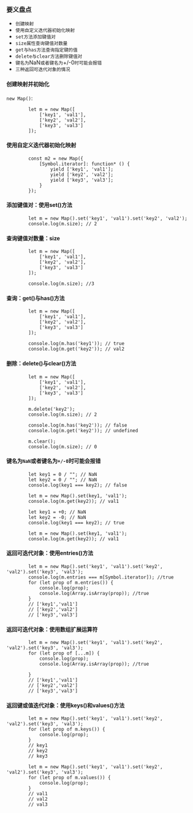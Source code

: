 ### 要义盘点
- `创建映射`
- `使用自定义迭代器初始化映射`
- `set方法添加键值对`
- `size属性查询键值对数量`
- `get与has方法查询指定键的值`
- `delete与clear方法删除键值对`
- `键名为`NaN`或者键名为`+/-0`时可能会报错`
- `三种返回可迭代对象的情况`
#### 创建映射并初始化
`new Map()`:
```
        let m = new Map([
            ['key1', 'val1'],
            ['key2', 'val2'],
            ['key3', 'val3']
        ]);
```
#### 使用自定义迭代器初始化映射
```
        const m2 = new Map({
            [Symbol.iterator]: function* () {
                yield ['key1', 'val1'];
                yield ['key2', 'val2'];
                yield ['key3', 'val3'];
            }
        });
```

#### 添加键值对：使用set()方法
```
        let m = new Map().set('key1', 'val1').set('key2', 'val2');
        console.log(m.size); // 2
```


#### 查询键值对数量：size
```
        let m = new Map([
            ['key1', 'val1'],
            ['key2', 'val2'],
            ['key3', 'val3']
        ]);

        console.log(m.size); //3
```


#### 查询：get()与has()方法
```
        let m = new Map([
            ['key1', 'val1'],
            ['key2', 'val2'],
            ['key3', 'val3']
        ]);

        console.log(m.has('key1')); // true
        console.log(m.get('key2')); // val2
```

#### 删除：delete()与clear()方法
```
        let m = new Map([
            ['key1', 'val1'],
            ['key2', 'val2'],
            ['key3', 'val3']
        ]);

        m.delete('key2');
        console.log(m.size); // 2

        console.log(m.has('key2')); // false
        console.log(m.get('key2')); // undefined

        m.clear();
        console.log(m.size); // 0
```

#### 键名为`NaN`或者键名为`+/-0`时可能会报错
```
        let key1 = 0 / ""; // NaN
        let key2 = 0 / ""; // NaN
        console.log(key1 === key2); // false

        let m = new Map().set(key1, 'val1');
        console.log(m.get(key2)); // val1
```
```
        let key1 = +0; // NaN
        let key2 = -0; // NaN
        console.log(key1 === key2); // true

        let m = new Map().set(key1, 'val1');
        console.log(m.get(key2)); // val1
```

#### 返回可迭代对象：使用entries()方法
```
        let m = new Map().set('key1', 'val1').set('key2', 'val2').set('key3', 'val3');
        console.log(m.entries === m[Symbol.iterator]); //true
        for (let prop of m.entries()) {
            console.log(prop);
            console.log(Array.isArray(prop)); //true
        }
        // ['key1','val1']
        // ['key2','val2']
        // ['key3','val3']
```

#### 返回可迭代对象：使用数组扩展运算符
```
        let m = new Map().set('key1', 'val1').set('key2', 'val2').set('key3', 'val3');
        for (let prop of [...m]) {
            console.log(prop);
            console.log(Array.isArray(prop)); //true

        }
        // ['key1','val1']
        // ['key2','val2']
        // ['key3','val3']
```

#### 返回键或值迭代对象：使用keys()和values()方法
```
        let m = new Map().set('key1', 'val1').set('key2', 'val2').set('key3', 'val3');
        for (let prop of m.keys()) {
            console.log(prop);
        }
        // key1 
        // key2
        // key3
```
```
        let m = new Map().set('key1', 'val1').set('key2', 'val2').set('key3', 'val3');
        for (let prop of m.values()) {
            console.log(prop);
        }
        // val1 
        // val2
        // val3
```